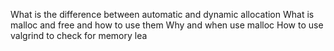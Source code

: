 What is the difference between automatic and dynamic allocation
What is malloc and free and how to use them
Why and when use malloc
How to use valgrind to check for memory lea
